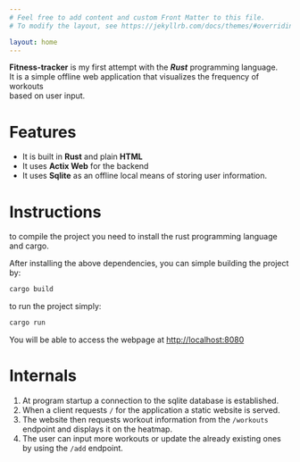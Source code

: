 ```yaml
---
# Feel free to add content and custom Front Matter to this file.
# To modify the layout, see https://jekyllrb.com/docs/themes/#overriding-theme-defaults

layout: home
---
```


**Fitness-tracker** is my first attempt with the ***Rust*** programming language.  
It is a simple offline web application that visualizes the frequency of workouts  
based on user input.

# Features
* It is built in **Rust** and plain **HTML**
* It uses **Actix Web** for the backend
* It uses **Sqlite** as an offline local means of storing user information.

# Instructions

to compile the project you need to install the rust programming language and cargo.  

After installing the above dependencies, you can simple building the project by:
```sh
cargo build
```

to run the project simply:
```sh
cargo run
```

You will be able to access the webpage at [http://localhost:8080](http://localhost:8080)

# Internals

1. At program startup a connection to the sqlite database is established.
2. When a client requests `/` for the application a static website is served.
3. The website then requests workout information from the `/workouts` endpoint and displays it on the heatmap.
4. The user can input more workouts or update the already existing ones by using the `/add` endpoint.



